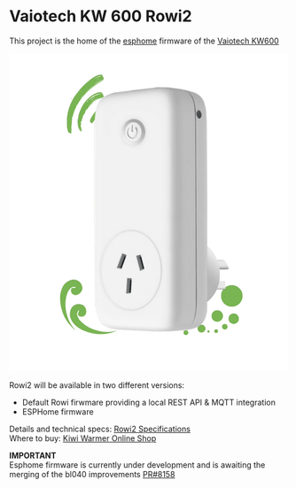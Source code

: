 # Vaiotech KW 600 Rowi2

This project is the home of the [esphome][esphome] firmware of the [Vaiotech KW600][vaiotech]

  ![Vaiotech KW600][rowi2]

Rowi2 will be available in two different versions:

- Default Rowi firwmare providing a local REST API & MQTT integration
- ESPHome firmware

Details and technical specs: [Rowi2 Specifications][vaiotech-tech]  
Where to buy: [Kiwi Warmer Online Shop][vaiotech-shop]

**IMPORTANT**  
Esphome firmware is currently under development and is awaiting the merging of the bl040 improvements [PR#8158][esphome-pr]

<!-- URL references -->
[esphome]: https://esphome.io
[esphome-pr]: https://github.com/esphome/esphome/pull/8158

[vaiotech]: https://www.vaiotech.co.nz/kiwi-warmer-series/
[vaiotech-tech]: https://www.kiwi-warmer.co.nz/for-developers/
[vaiotech-shop]: https://www.kiwi-warmer.co.nz/shop/

<!-- local references -->
[rowi2]: ./docs/rowi2.png